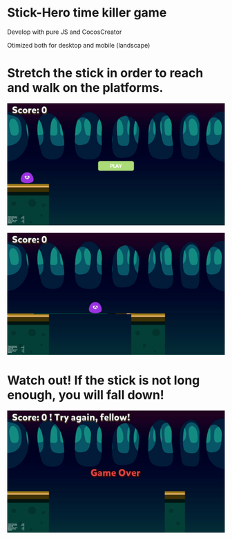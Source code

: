 # Stick-Hero time killer game

Develop with pure JS and CocosCreator

Otimized both for desktop and mobile (landscape)

# Stretch the stick in order to reach and walk on the platforms.
<p align="center">
  <img src="readme-assets/Start-Game.png" width="750" alt="game start">
</p>

<p align="center">
  <img src="readme-assets/Process.png" width="750" alt="game process">
</p>

# Watch out! If the stick is not long enough, you will fall down!
<p align="center">
  <img src="readme-assets/Game-Over.png" width="750" alt="game over">
</p>
